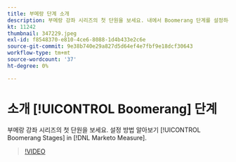 ```yaml
---
title: 부메랑 단계 소개
description: 부메랑 강좌 시리즈의 첫 단원을 보세요. 내에서 Boomerang 단계를 설정하는 방법을 배웁니다. [!DNL Marketo Measure].
kt: 11242
thumbnail: 347229.jpeg
exl-id: f8548370-e810-4ce6-8088-1d4b433e2c6e
source-git-commit: 9e38b740e29a827d5d64ef4e7fbf9e18dcf30643
workflow-type: tm+mt
source-wordcount: '37'
ht-degree: 0%

---
```


# 소개 [!UICONTROL Boomerang] 단계

부메랑 강좌 시리즈의 첫 단원을 보세요. 설정 방법 알아보기 [!UICONTROL Boomerang Stages] in [!DNL Marketo Measure].

>[!VIDEO](https://video.tv.adobe.com/v/347229/?quality=12&learn=on)
